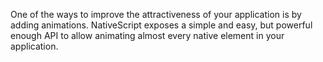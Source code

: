 One of the ways to improve the attractiveness of your application is by adding animations.
NativeScript exposes a simple and easy, but powerful enough API to allow animating almost every native element in your application.
